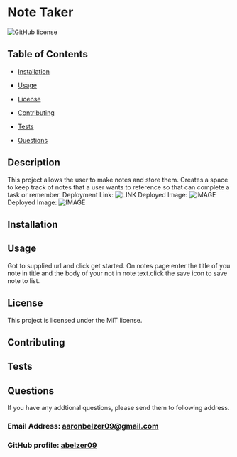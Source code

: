 # Note Taker

  ![GitHub license](https://img.shields.io/badge/license-MIT-blue.svg)

## Table of Contents 
* [Installation](#installation)
* [Usage](#usage)

* [License](#license)

* [Contributing](#contributing)
* [Tests](#tests)
* [Questions](#questions)

## Description
  This project allows the user to make notes and store them. Creates a space to keep track of notes that a user wants to reference so that can complete a task or remember.
  Deployment Link: ![LINK](https://young-garden-58080.herokuapp.com/)
  Deployed Image: ![IMAGE](assetsimgyoung-garden-58080.herokuapp.com_.png)
  Deployed Image: ![IMAGE](assetsimgyoung-garden-58080.herokuapp.com_notes.png)

## Installation
  

## Usage
  Got to supplied url and click get started. On notes page enter the title of you note in title and the body of your not in note text.click the save icon to save note to list.

## License
This project is licensed under the MIT license.

## Contributing
  

## Tests
  
  

## Questions
  If you have any addtional questions, please send them to following address.
  ### Email Address:  aaronbelzer09@gmail.com
  ### GitHub profile: [abelzer09](https//github.com/abelzer09)
